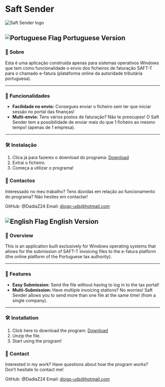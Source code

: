 # Saft Sender

![Saft Sender logo](https://i.imgur.com/y2vYuSn.png)

## ![Portuguese Flag](https://github.com/madebybowtie/FlagKit/raw/master/Assets/PNG/PT@2x.png?raw=true) Portuguese Version

### 🚀 Sobre

Esta é uma aplicação construída apenas para sistemas operativos Windows que tem como funcionalidade o envio dos ficheiros de faturação SAFT-T para o chamado e-fatura (plataforma online da autoridade tributária portuguesa). 

---

### 🎯 Funcionalidades

- **Facilidade no envio:** Consegues enviar o ficheiro sem ter que iniciar sessão no portal das finanças!
- **Multi-envio:** Tens vários postos de faturação? Não te preocupes! O Saft Sender tem a possibilidade de enviar mais do que 1 ficheiro ao mesmo tempo! (apenas de 1 empresa).

---

### 🛠️ Instalação

1. Clica já para fazeres o download do programa:
[Download](https://github.com/DadiaZ24/Saft-Sender-V1.0/archive/refs/heads/main.zip)
2. Extrai o ficheiro.
3. Começa a utilizar o programa!

### 💬 Contactos

Interessado no meu trabalho? Tens dúvidas em relação ao funcionamento do programa? Não hesites em contactar!

GitHub: @DadiaZ24
Email: diogo-uds@hotmail.com

## ![English Flag](https://github.com/madebybowtie/FlagKit/raw/master/Assets/PNG/GB@2x.png?raw=true) English Version

### 🚀 Overview

This is an application built exclusively for Windows operating systems that allows for the submission of SAFT-T invoicing files to the e-fatura platform (the online platform of the Portuguese tax authority).

---

### 🎯 Features

- **Easy Submission:** Send the file without having to log in to the tax portal!
- **Multi-Submission:** Have multiple invoicing stations? No worries! Saft Sender allows you to send more than one file at the same time! (from a single company).

---

### 🛠️ Installation

1. Click here to download the program:
   [Download](https://github.com/DadiaZ24/Saft-Sender-V1.0/archive/refs/heads/main.zip)
2. Unzip the file.
3. Start using the program!

### 💬 Contact

Interested in my work? Have questions about how the program works? Don’t hesitate to contact me!

GitHub: @DadiaZ24
Email: diogo-uds@hotmail.com
